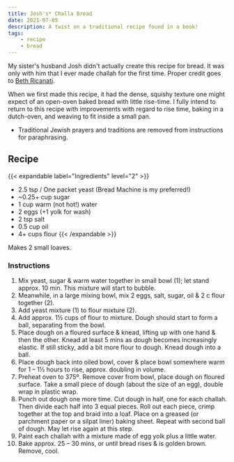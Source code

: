 ```yaml
---
title: Josh's* Challa Bread
date: 2021-07-05
description: A twist on a traditional recipe found in a book!
tags:
    - recipe
    - bread
---
```


My sister's husband Josh didn't actually create this recipe for bread. It was only with him that I ever made challah for the first time. Proper credit goes to [Beth Ricanati](https://bethricanatimd.com/recipe).

When we first made this recipe, it had the dense, squishy texture one might expect of an open-oven baked bread with little rise-time. I fully intend to return to this recipe with improvements with regard to rise time, baking in a dutch-oven, and weaving to fit inside a small pan.

* Traditional Jewish prayers and traditions are removed from instructions for paraphrasing.

## Recipe 

{{< expandable label="Ingredients" level="2" >}}
- 2.5 tsp / One packet yeast (Bread Machine is my preferred!)
- ~0.25+ cup sugar
- 1 cup warm (not hot!) water
- 2 eggs (+1 yolk for wash)
- 2 tsp salt
- 0.5 cup oil
- 4+ cups flour
{{< /expandable >}}

Makes 2 small loaves.

### Instructions

1. Mix yeast, sugar & warm water together in small bowl (1); let stand approx. 10 min.  This mixture will start to bubble.
1. Meanwhile, in a large mixing bowl, mix 2 eggs, salt, sugar, oil & 2 c flour together (2). 
1. Add yeast mixture (1) to flour mixture (2).
1. Add approx. 1½ cups of flour to mixture. Dough should start to form a ball, separating from the bowl.
1. Place dough on a floured surface & knead, lifting up with one hand & then the other. Knead at least 5 mins as dough becomes increasingly elastic. If still sticky, add a bit more flour to dough. Knead dough into a ball.
1. Place dough back into oiled bowl, cover & place bowl somewhere warm for 1 – 1½ hours to rise, approx. doubling in volume.
2. Preheat oven to 375º. Remove cover from bowl, place dough on floured surface. Take a small piece of dough (about the size of an egg), double wrap in plastic wrap.
3. Punch out dough one more time.  Cut dough in half, one for each challah.  Then divide each half into 3 equal pieces. Roll out each piece, crimp together at the top and braid into a loaf. Place on a greased (or parchment paper or a silpat liner) baking sheet. Repeat with second ball of dough. May let rise again at this step.
1. Paint each challah with a mixture made of egg yolk plus a little water.
1. Bake approx. 25 – 30 mins, or until bread rises & is golden brown.  Remove, cool. 
